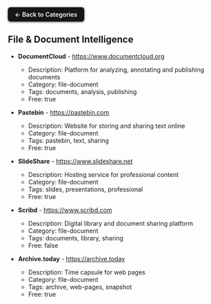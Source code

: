 <div align="left">
<a href="../README.md#-categories" style="display:inline-block;padding:8px 16px;background:#161616;border-radius:6px;color:whitesmoke;font-weight:600;text-decoration:none;box-shadow:0 1px 4px #3a3939ff;margin:10px 0px 0px">← Back to Categories</a>
</div>

## File & Document Intelligence

- **DocumentCloud** - https://www.documentcloud.org
  - Description: Platform for analyzing, annotating and publishing documents
  - Category: file-document
  - Tags: documents, analysis, publishing
  - Free: true

- **Pastebin** - https://pastebin.com
  - Description: Website for storing and sharing text online
  - Category: file-document
  - Tags: pastebin, text, sharing
  - Free: true

- **SlideShare** - https://www.slideshare.net
  - Description: Hosting service for professional content
  - Category: file-document
  - Tags: slides, presentations, professional
  - Free: true

- **Scribd** - https://www.scribd.com
  - Description: Digital library and document sharing platform
  - Category: file-document
  - Tags: documents, library, sharing
  - Free: false

- **Archive.today** - https://archive.today
  - Description: Time capsule for web pages
  - Category: file-document
  - Tags: archive, web-pages, snapshot
  - Free: true